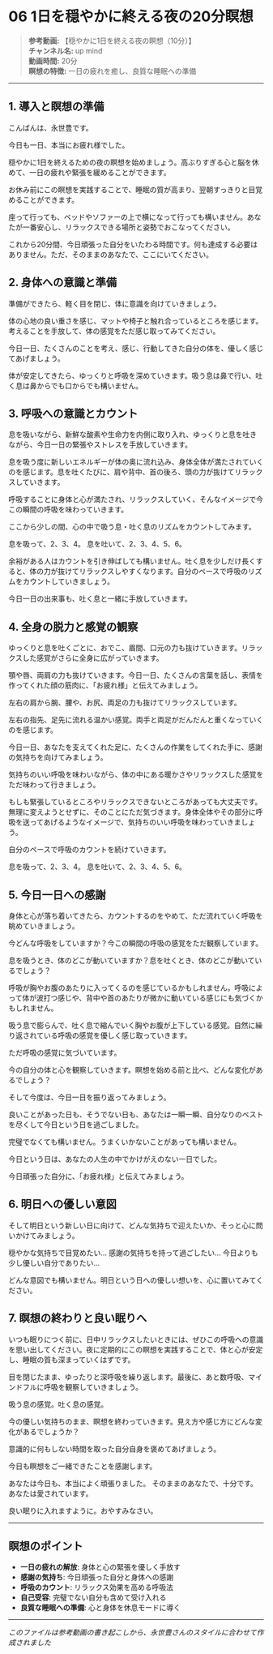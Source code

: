 # 06 1日を穏やかに終える夜の20分瞑想

> **参考動画:** 【穏やかに1日を終える夜の瞑想（10分）】  
> **チャンネル名:** up mind  
> **動画時間:** 20分  
> **瞑想の特徴:** 一日の疲れを癒し、良質な睡眠への準備

---

## 1. 導入と瞑想の準備

こんばんは、永世豊です。

今日も一日、本当にお疲れ様でした。

穏やかに1日を終えるための夜の瞑想を始めましょう。高ぶりすぎる心と脳を休めて、一日の疲れや緊張を緩めることができます。

お休み前にこの瞑想を実践することで、睡眠の質が高まり、翌朝すっきりと目覚めることができます。

座って行っても、ベッドやソファーの上で横になって行っても構いません。あなたが一番安心し、リラックスできる場所と姿勢でおこなってください。

これから20分間、今日頑張った自分をいたわる時間です。何も達成する必要はありません。ただ、そのままのあなたで、ここにいてください。

## 2. 身体への意識と準備

準備ができたら、軽く目を閉じ、体に意識を向けていきましょう。

体の心地の良い重さを感じ、マットや椅子と触れ合っているところを感じます。考えることを手放して、体の感覚をただ感じ取ってみてください。

今日一日、たくさんのことを考え、感じ、行動してきた自分の体を、優しく感じてあげましょう。

体が安定してきたら、ゆっくりと呼吸を深めていきます。吸う息は鼻で行い、吐く息は鼻からでも口からでも構いません。

## 3. 呼吸への意識とカウント

息を吸いながら、新鮮な酸素や生命力を内側に取り入れ、ゆっくりと息を吐きながら、今日一日の緊張やストレスを手放していきます。

息を吸う度に新しいエネルギーが体の奥に流れ込み、身体全体が満たされていくのを感じます。息を吐くたびに、肩や背中、首の後ろ、頭の力が抜けてリラックスしていきます。

呼吸することに身体と心が満たされ、リラックスしていく、そんなイメージで今この瞬間の呼吸を味わっていきます。

ここから少しの間、心の中で吸う息・吐く息のリズムをカウントしてみます。

息を吸って、2、3、4。
息を吐いて、2、3、4、5、6。

余裕がある人はカウントを引き伸ばしても構いません。吐く息を少しだけ長くすると、体の力が抜けてリラックスしやすくなります。自分のペースで呼吸のリズムをカウントしていきましょう。

今日一日の出来事も、吐く息と一緒に手放していきます。

## 4. 全身の脱力と感覚の観察

ゆっくりと息を吐くごとに、おでこ、眉間、口元の力も抜けていきます。リラックスした感覚がさらに全身に広がっていきます。

顎や唇、両肩の力も抜けていきます。今日一日、たくさんの言葉を話し、表情を作ってくれた顔の筋肉に、「お疲れ様」と伝えてみましょう。

左右の肩から腕、腰や、お尻、両足の力も抜けてリラックスしています。

左右の指先、足先に流れる温かい感覚。両手と両足がだんだんと重くなっていくのを感じます。

今日一日、あなたを支えてくれた足に、たくさんの作業をしてくれた手に、感謝の気持ちを向けてみましょう。

気持ちのいい呼吸を味わいながら、体の中にある暖かさやリラックスした感覚をただ味わって行きましょう。

もしも緊張しているところやリラックスできないところがあっても大丈夫です。無理に変えようとせずに、そのことにただ気づきます。身体全体やその部分に呼吸を送ってあげるようなイメージで、気持ちのいい呼吸を味わっていきましょう。

自分のペースで呼吸のカウントを続けていきます。

息を吸って、2、3、4。
息を吐いて、2、3、4、5、6。

## 5. 今日一日への感謝

身体と心が落ち着いてきたら、カウントするのをやめて、ただ流れていく呼吸を眺めていきましょう。

今どんな呼吸をしていますか？今この瞬間の呼吸の感覚をただ観察しています。

息を吸うとき、体のどこが動いていますか？息を吐くとき、体のどこが動いているでしょう？

呼吸が胸やお腹のあたりに入ってくるのを感じているかもしれません。呼吸によって体が波打つ感じや、背中や首のあたりが微かに動いている感じにも気づくかもしれません。

吸う息で膨らんで、吐く息で縮んでいく胸やお腹が上下している感覚。自然に繰り返されている呼吸の感覚を優しく感じ取っていきます。

ただ呼吸の感覚に気づいています。

今の自分の体と心を観察していきます。瞑想を始める前と比べ、どんな変化があるでしょう？

そして今度は、今日一日を振り返ってみましょう。

良いことがあった日も、そうでない日も、あなたは一瞬一瞬、自分なりのベストを尽くして今日という日を過ごしました。

完璧でなくても構いません。うまくいかないことがあっても構いません。

今日という日は、あなたの人生の中でかけがえのない一日でした。

今日頑張った自分に、「お疲れ様」と伝えてみましょう。

## 6. 明日への優しい意図

そして明日という新しい日に向けて、どんな気持ちで迎えたいか、そっと心に問いかけてみましょう。

穏やかな気持ちで目覚めたい...
感謝の気持ちを持って過ごしたい...
今日よりも少し優しい自分でありたい...

どんな意図でも構いません。明日という日への優しい想いを、心に置いてみてください。

## 7. 瞑想の終わりと良い眠りへ

いつも眠りにつく前に、日中リラックスしたいときには、ぜひこの呼吸への意識を思い出してください。夜に定期的にこの瞑想を実践することで、体と心が安定し、睡眠の質も深まっていくはずです。

目を閉じたまま、ゆったりと深呼吸を繰り返します。最後に、あと数呼吸、マインドフルに呼吸を観察していきましょう。

吸う息の感覚。吐く息の感覚。

今の優しい気持ちのまま、瞑想を終わっていきます。見え方や感じ方にどんな変化があるでしょうか？

意識的に何もしない時間を取った自分自身を褒めてあげましょう。

今日も瞑想をご一緒できたことを感謝します。

あなたは今日も、本当によく頑張りました。
そのままのあなたで、十分です。
あなたは愛されています。

良い眠りに入れますように。おやすみなさい。

---

## 瞑想のポイント

- **一日の疲れの解放**: 身体と心の緊張を優しく手放す
- **感謝の気持ち**: 今日頑張った自分と身体への感謝
- **呼吸のカウント**: リラックス効果を高める呼吸法
- **自己受容**: 完璧でない自分も含めて受け入れる
- **良質な睡眠への準備**: 心と身体を休息モードに導く

---

*このファイルは参考動画の書き起こしから、永世豊さんのスタイルに合わせて作成されました*

